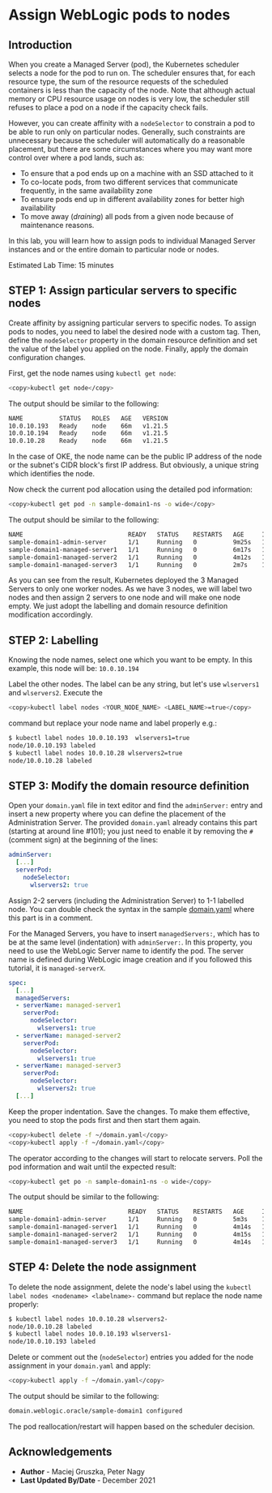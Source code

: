 # Assign WebLogic pods to nodes

## Introduction

When you create a Managed Server (pod), the Kubernetes scheduler selects a node for the pod to run on. The scheduler ensures that, for each resource type, the sum of the resource requests of the scheduled containers is less than the capacity of the node. Note that although actual memory or CPU resource usage on nodes is very low, the scheduler still refuses to place a pod on a node if the capacity check fails.

However, you can create affinity with a `nodeSelector` to constrain a pod to be able to run only on particular nodes. Generally, such constraints are unnecessary because the scheduler will automatically do a reasonable placement, but there are some circumstances where you may want more control over where a pod lands, such as:

- To ensure that a pod ends up on a machine with an SSD attached to it
- To co-locate pods, from two different services that communicate frequently, in the same availability zone
- To ensure pods end up in different availability zones for better high availability
- To move away (*draining*) all pods from a given node because of maintenance reasons.

In this lab, you will learn how to assign pods to individual Managed Server instances and or the entire domain to particular node or nodes.

Estimated Lab Time: 15 minutes

## **STEP 1**: Assign particular servers to specific nodes

Create affinity by assigning particular servers to specific nodes. To assign pods to nodes, you need to label the desired node with a custom tag. Then, define the `nodeSelector` property in the domain resource definition and set the value of the label you applied on the node. Finally, apply the domain configuration changes.

First, get the node names using `kubectl get node`:
```bash
<copy>kubectl get node</copy>
```
The output should be similar to the following:
```bash
NAME          STATUS   ROLES   AGE   VERSION
10.0.10.193   Ready    node    66m   v1.21.5
10.0.10.194   Ready    node    66m   v1.21.5
10.0.10.28    Ready    node    66m   v1.21.5
```

In the case of OKE, the node name can be the public IP address of the node or the subnet's CIDR block's first IP address. But obviously, a unique string which identifies the node.

Now check the current pod allocation using the detailed pod information:
```bash
<copy>kubectl get pod -n sample-domain1-ns -o wide</copy>
```
The output should be similar to the following:
```bash
NAME                             READY   STATUS    RESTARTS   AGE     IP           NODE          NOMINATED NODE   READINESS GATES
sample-domain1-admin-server      1/1     Running   0          9m25s   10.244.1.4   10.0.10.193   <none>           <none>
sample-domain1-managed-server1   1/1     Running   0          6m17s   10.244.1.5   10.0.10.193   <none>           <none>
sample-domain1-managed-server2   1/1     Running   0          4m12s   10.244.1.6   10.0.10.193   <none>           <none>
sample-domain1-managed-server3   1/1     Running   0          2m7s    10.244.1.7   10.0.10.193   <none>           <none>
```

As you can see from the result, Kubernetes deployed the 3 Managed Servers to only one worker nodes. As we have 3 nodes, we will label two nodes and then assign 2 servers to one node and will make one node empty. We just adopt the labelling and domain resource definition modification accordingly.

## **STEP 2**: Labelling

Knowing the node names, select one which you want to be empty. In this example, this node will be: `10.0.10.194`

Label the other nodes. The label can be any string, but let's use `wlservers1` and `wlservers2`. Execute the
```bash
<copy>kubectl label nodes <YOUR_NODE_NAME> <LABEL_NAME>=true</copy>
```
command but replace your node name and label properly e.g.:
```bash
$ kubectl label nodes 10.0.10.193  wlservers1=true
node/10.0.10.193 labeled
$ kubectl label nodes 10.0.10.28 wlservers2=true
node/10.0.10.28 labeled
```
## **STEP 3**: Modify the domain resource definition

Open your `domain.yaml` file in text editor and find the `adminServer:` entry and insert a new property where you can define the placement of the Administration Server. The provided `domain.yaml` already contains this part (starting at around line #101); you just need to enable it by removing the `#` (comment sign) at the beginning of the lines:
```yaml
adminServer:
  [...]
  serverPod:
    nodeSelector:
      wlservers2: true
```
Assign 2-2 servers (including the Administration Server) to 1-1 labelled node.
You can double check the syntax in the sample [domain.yaml](../domain.short.v8.yaml) where this part is in a comment.

For the Managed Servers, you have to insert `managedServers:`, which has to be at the same level (indentation) with `adminServer:`. In this property, you need to use the WebLogic Server name to identify the pod. The server name is defined during WebLogic image creation and if you followed this tutorial, it is `managed-serverX`.
```yaml
spec:
  [...]
  managedServers:
  - serverName: managed-server1
    serverPod:
      nodeSelector:
        wlservers1: true
  - serverName: managed-server2
    serverPod:
      nodeSelector:
        wlservers1: true
  - serverName: managed-server3
    serverPod:
      nodeSelector:
        wlservers2: true
  [...]
```
Keep the proper indentation. Save the changes. To make them effective, you need to stop the pods first and then start them again. 
```bash
<copy>kubectl delete -f ~/domain.yaml</copy>
<copy>kubectl apply -f ~/domain.yaml</copy>
```

The operator according to the changes will start to relocate servers. Poll the pod information and wait until the expected result:

```bash
<copy>kubectl get po -n sample-domain1-ns -o wide</copy>
```
The output should be similar to the following:
```bash
NAME                             READY   STATUS    RESTARTS   AGE     IP             NODE          NOMINATED NODE   READINESS GATES
sample-domain1-admin-server      1/1     Running   0          5m3s    10.244.0.139   10.0.10.28    <none>           <none>
sample-domain1-managed-server1   1/1     Running   0          4m14s   10.244.1.9     10.0.10.193   <none>           <none>
sample-domain1-managed-server2   1/1     Running   0          4m15s   10.244.1.8     10.0.10.193   <none>           <none>
sample-domain1-managed-server3   1/1     Running   0          4m14s   10.244.0.140   10.0.10.28    <none>           <none>
```

## **STEP 4**: Delete the node assignment

To delete the node assignment, delete the node's label using the `kubectl label nodes <nodename> <labelname>-` command but replace the node name properly:
```bash
$ kubectl label nodes 10.0.10.28 wlservers2-
node/10.0.10.28 labeled
$ kubectl label nodes 10.0.10.193 wlservers1-
node/10.0.10.193 labeled
```
Delete or comment out the (`nodeSelector`) entries you added for the node assignment in your `domain.yaml` and apply:

```bash
<copy>kubectl apply -f ~/domain.yaml</copy>
```

The output should be similar to the following:

```bash
domain.weblogic.oracle/sample-domain1 configured
```

The pod reallocation/restart will happen based on the scheduler decision.

## Acknowledgements
* **Author** - Maciej Gruszka, Peter Nagy
* **Last Updated By/Date** - December 2021
